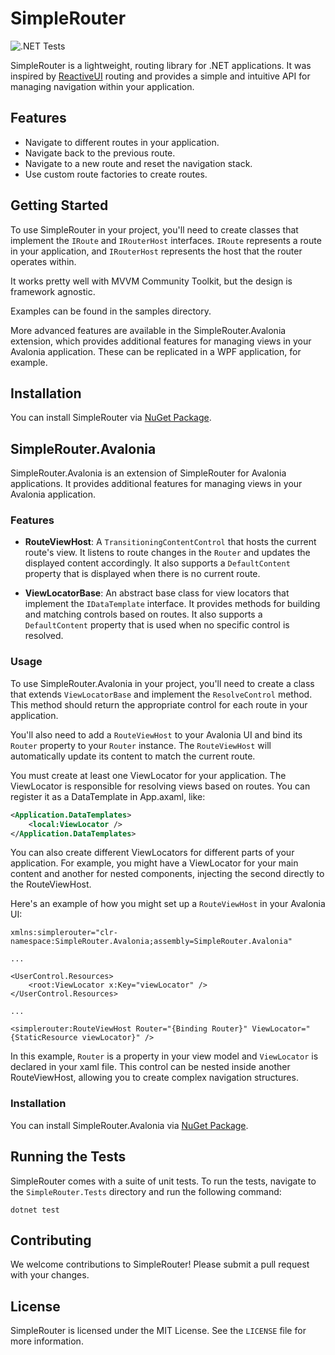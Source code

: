 # SimpleRouter

![.NET Tests](https://github.com/idotta/SimpleRouter/actions/workflows/dotnet-test.yml/badge.svg)

SimpleRouter is a lightweight, routing library for .NET applications. It was inspired by [ReactiveUI](https://github.com/reactiveui/ReactiveUI) routing and provides a simple and intuitive API for managing navigation within your application.

## Features

- Navigate to different routes in your application.
- Navigate back to the previous route.
- Navigate to a new route and reset the navigation stack.
- Use custom route factories to create routes.

## Getting Started

To use SimpleRouter in your project, you'll need to create classes that implement the `IRoute` and `IRouterHost` interfaces. `IRoute` represents a route in your application, and `IRouterHost` represents the host that the router operates within.

It works pretty well with MVVM Community Toolkit, but the design is framework agnostic.

Examples can be found in the samples directory.

More advanced features are available in the SimpleRouter.Avalonia extension, which provides additional features for managing views in your Avalonia application. These can be replicated in a WPF application, for example.

## Installation

You can install SimpleRouter via [NuGet Package](https://www.nuget.org/packages/IDotta.SimpleRouter/).

## SimpleRouter.Avalonia

SimpleRouter.Avalonia is an extension of SimpleRouter for Avalonia applications. It provides additional features for managing views in your Avalonia application.

### Features

- **RouteViewHost**: A `TransitioningContentControl` that hosts the current route's view. It listens to route changes in the `Router` and updates the displayed content accordingly. It also supports a `DefaultContent` property that is displayed when there is no current route.

- **ViewLocatorBase**: An abstract base class for view locators that implement the `IDataTemplate` interface. It provides methods for building and matching controls based on routes. It also supports a `DefaultContent` property that is used when no specific control is resolved.

### Usage

To use SimpleRouter.Avalonia in your project, you'll need to create a class that extends `ViewLocatorBase` and implement the `ResolveControl` method. This method should return the appropriate control for each route in your application.

You'll also need to add a `RouteViewHost` to your Avalonia UI and bind its `Router` property to your `Router` instance. The `RouteViewHost` will automatically update its content to match the current route.

You must create at least one ViewLocator for your application. The ViewLocator is responsible for resolving views based on routes. You can register it as a DataTemplate in App.axaml, like:

```xml
<Application.DataTemplates>
    <local:ViewLocator />
</Application.DataTemplates>
```

You can also create different ViewLocators for different parts of your application. For example, you might have a ViewLocator for your main content and another for nested components, injecting the second directly to the RouteViewHost.

Here's an example of how you might set up a `RouteViewHost` in your Avalonia UI:

```
xmlns:simplerouter="clr-namespace:SimpleRouter.Avalonia;assembly=SimpleRouter.Avalonia"

...

<UserControl.Resources>
    <root:ViewLocator x:Key="viewLocator" />
</UserControl.Resources>

...

<simplerouter:RouteViewHost Router="{Binding Router}" ViewLocator="{StaticResource viewLocator}" />
```
In this example, `Router` is a property in your view model and `ViewLocator` is declared in your xaml file. This control can be nested inside another RouteViewHost, allowing you to create complex navigation structures.

### Installation

You can install SimpleRouter.Avalonia via [NuGet Package](https://www.nuget.org/packages/IDotta.SimpleRouter.Avalonia/).

## Running the Tests

SimpleRouter comes with a suite of unit tests. To run the tests, navigate to the `SimpleRouter.Tests` directory and run the following command:
```
dotnet test
```

## Contributing

We welcome contributions to SimpleRouter! Please submit a pull request with your changes.

## License

SimpleRouter is licensed under the MIT License. See the `LICENSE` file for more information.